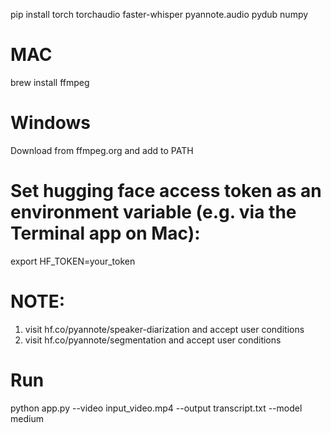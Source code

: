 pip install torch torchaudio faster-whisper pyannote.audio pydub numpy

# MAC
brew install ffmpeg

# Windows
Download from ffmpeg.org and add to PATH

# Set hugging face access token as an environment variable (e.g. via the Terminal app on Mac):
export HF_TOKEN=your_token

# NOTE:
1. visit hf.co/pyannote/speaker-diarization and accept user conditions
2. visit hf.co/pyannote/segmentation and accept user conditions

# Run
python app.py --video input_video.mp4 --output transcript.txt --model medium
